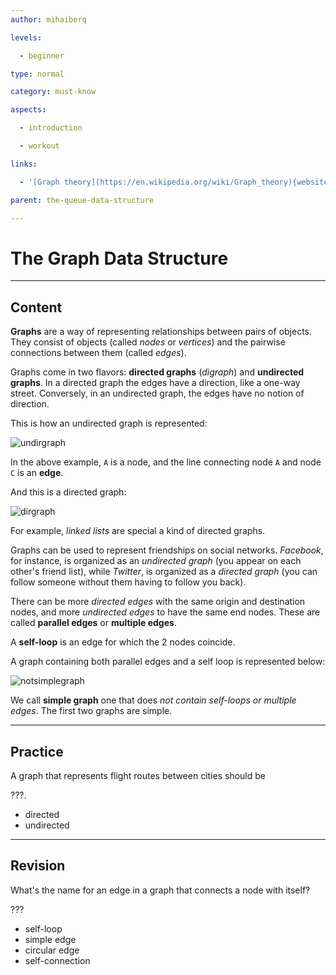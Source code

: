 ```yaml
---
author: mihaiberq

levels:

  - beginner

type: normal

category: must-know

aspects:

  - introduction

  - workout

links:

  - '[Graph theory](https://en.wikipedia.org/wiki/Graph_theory){website}'

parent: the-queue-data-structure

---
```


# The Graph Data Structure

---
## Content

**Graphs** are a way of representing relationships between pairs of objects. They consist of objects (called *nodes* or *vertices*) and the pairwise connections between them (called *edges*).

Graphs come in two flavors: **directed graphs** (*digraph*) and **undirected graphs**. In a directed graph the edges have a direction, like a one-way street. Conversely, in an undirected graph, the edges have no notion of direction.

This is how an undirected graph is represented:

![undirgraph](https://img.enkipro.com/2ef95cd75a5e2a67d43c82292d11962d.png)

In the above example, `A` is a node, and the line connecting node `A` and node `C` is an **edge**.

And this is a directed graph:

![dirgraph](https://img.enkipro.com/11ded20cef0af56a0eae88fc17e21037.png)

For example, *linked lists* are special a kind of directed graphs.

Graphs can be used to represent friendships on social networks. *Facebook*, for instance, is organized as an *undirected graph* (you appear on each other's friend list), while *Twitter*, is organized as a *directed graph* (you can follow someone without them having to follow you back).

There can be more *directed edges* with the same origin and destination nodes, and more *undirected edges* to have the same end nodes. These are called **parallel edges** or **multiple edges**.

A **self-loop** is an edge for which the 2 nodes coincide.

A graph containing both parallel edges and a self loop is represented below:

![notsimplegraph](https://img.enkipro.com/c8741632a5df8a2fd7aa28317b94b549.png)

We call **simple graph** one that does *not contain self-loops or multiple edges*. The first two graphs are simple.

---
## Practice

A graph that represents flight routes between cities should be

 ???.


* directed
* undirected

---
## Revision

What's the name for an edge in a graph that connects a node with itself?

???

* self-loop
* simple edge
* circular edge
* self-connection


